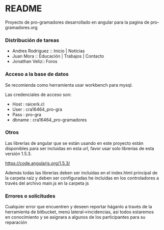# README #

Proyecto de pro-gramadores desarrollado en angular para la pagina de pro-gramadores.org

### Distribución de tareas ####

* Andres Rodriguez :: Inicio | Noticias
* Juan Mora :: Educación | Trabajos | Contacto
* Jonathan Veliz:: Foros

### Acceso a la base de datos ###

Se recomienda como herramienta usar workbench para mysql.

Las credenciales de acceso son:

* Host   : raicerk.cl
* User   : cra16464_pro-gra
* Pass   : pro-gra
* dbname : cra16464_pro-gramadores


### Otros ###

Las librerías de angular que se están usando en este proyecto están disponibles para ser incluidas en esta url, favor usar solo librerías de esta versión 1.5.3.

https://code.angularjs.org/1.5.3/

Además todas las librerías deben ser incluidas en el index.html principal de la carpeta raíz y deben ser configuradas he incluidas en los controladores a través del archivo main.js en la carpeta js

### Errores o solicitudes ###

Cualquier error que encuentren y deseen reportar háganlo a través de la herramienta de bitbucket, menú lateral->incidencias, así todos estaremos en conocimiento y se asignara a algunos de los participantes para su reparación